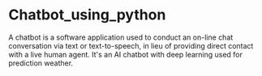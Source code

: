 # Chatbot_using_python
A chatbot is a software application used to conduct an on-line chat conversation via text or text-to-speech, in lieu of providing direct contact with a live human agent. It's an AI chatbot with deep learning used for prediction weather.
